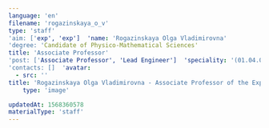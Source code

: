```yaml
---
language: 'en'
filename: 'rogazinskaya_o_v'
type: 'staff'
'aim: ['exp', 'exp']  'name: 'Rogazinskaya Olga Vladimirovna'
'degree: 'Candidate of Physico-Mathematical Sciences'
title: 'Associate Professor'
'post: ['Associate Professor', 'Lead Engineer']  'speciality: '(01.04.07) Condensed matter physics'
'contacts: []  'avatar:
  - src: ''
title: 'Rogazinskaya Olga Vladimirovna - Associate Professor of the Experimental physics Department'
    type: 'image'

updatedAt: 1568360578
materialType: 'staff'
---
```


